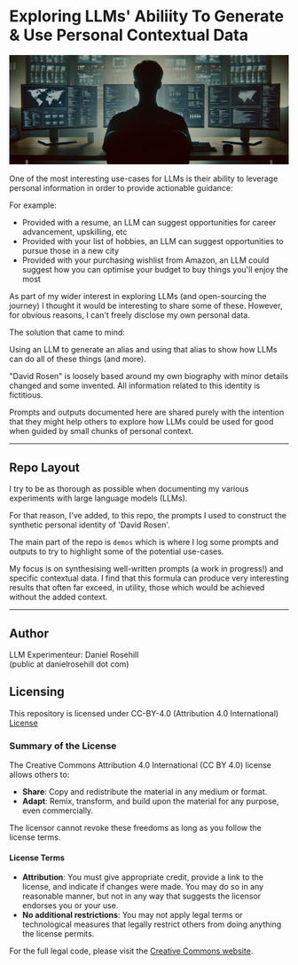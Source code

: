 # Exploring LLMs' Abiliity To Generate & Use Personal Contextual Data

![alt text](images/headers/banner.webp)

One of the most interesting use-cases for LLMs is their ability to leverage personal information in order to provide actionable guidance:

For example:

- Provided with a resume, an LLM can suggest opportunities for career advancement, upskilling, etc  
- Provided with your list of hobbies, an LLM can suggest opportunities to pursue those in a new city  
- Provided with your purchasing wishlist from Amazon, an LLM could suggest how you can optimise your budget to buy things you'll enjoy the most

As part of my wider interest in exploring LLMs (and open-sourcing the journey) I thought it would be interesting to share some of these. However, for obvious reasons, I can't freely disclose my own personal data. 

The solution that came to mind:

Using an LLM to generate an alias and using that alias to show how LLMs can do all of these things (and more).

"David Rosen" is loosely based around my own biography with minor details changed and some invented. All information related to this identity is fictitious.

Prompts and outputs documented here are shared purely with the intention that they might help others to explore how LLMs could be used for good when guided by small chunks of personal context.

---

## Repo Layout

I try to be as thorough as possible when documenting my various experiments with large language models (LLMs).

For that reason, I've added, to this repo, the prompts I used to construct the synthetic personal identity of 'David Rosen'. 

The main part of the repo is `demos` which is where I log some prompts and outputs to try to highlight some of the potential use-cases. 

My focus is on synthesising well-written prompts (a work in progress!) and specific contextual data. I find that this formula can produce very interesting results that often far exceed, in utility, those which would be achieved without the added context.

---

## Author

LLM Experimenteur:
Daniel Rosehill  
(public at danielrosehill dot com)

## Licensing

This repository is licensed under CC-BY-4.0 (Attribution 4.0 International) 
[License](https://creativecommons.org/licenses/by/4.0/)

### Summary of the License
The Creative Commons Attribution 4.0 International (CC BY 4.0) license allows others to:
- **Share**: Copy and redistribute the material in any medium or format.
- **Adapt**: Remix, transform, and build upon the material for any purpose, even commercially.

The licensor cannot revoke these freedoms as long as you follow the license terms.

#### License Terms
- **Attribution**: You must give appropriate credit, provide a link to the license, and indicate if changes were made. You may do so in any reasonable manner, but not in any way that suggests the licensor endorses you or your use.
- **No additional restrictions**: You may not apply legal terms or technological measures that legally restrict others from doing anything the license permits.

For the full legal code, please visit the [Creative Commons website](https://creativecommons.org/licenses/by/4.0/legalcode).